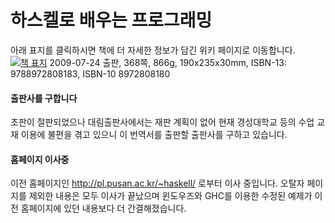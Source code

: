 # 하스켈로 배우는 프로그래밍
아래 표지를 클릭하시면 책에 더 자세한 정보가 담긴 위키 페이지로 이동합니다.
[![책 표지](http://pl.pusan.ac.kr/~haskell/9788972808183-h.jpg)](https://github.com/kyagrd/haskell/wiki)
  2009-07-24 출판, 368쪽, 866g, 190x235x30mm, 
  ISBN-13: 9788972808183, ISBN-10 8972808180

#### 출판사를 구합니다
초판이 절판되었으나 대림출판사에서는 재판 계획이 없어
현재 경성대학교 등의 수업 교재 이용에 불편을 겪고 있으니
이 번역서를 출판할 출판사를 구하고 있습니다.

#### 홈페이지 이사중
이전 홈페이지인 http://pl.pusan.ac.kr/~haskell/ 로부터 이사 중입니다.
오탈자 페이지를 제외한 내용은 모두 이사가 끝났으며 윈도우즈와 GHC를 이용한 수정된 예제가 이전 홈페이지에 있던 내용보다 더 간결해졌습니다.
